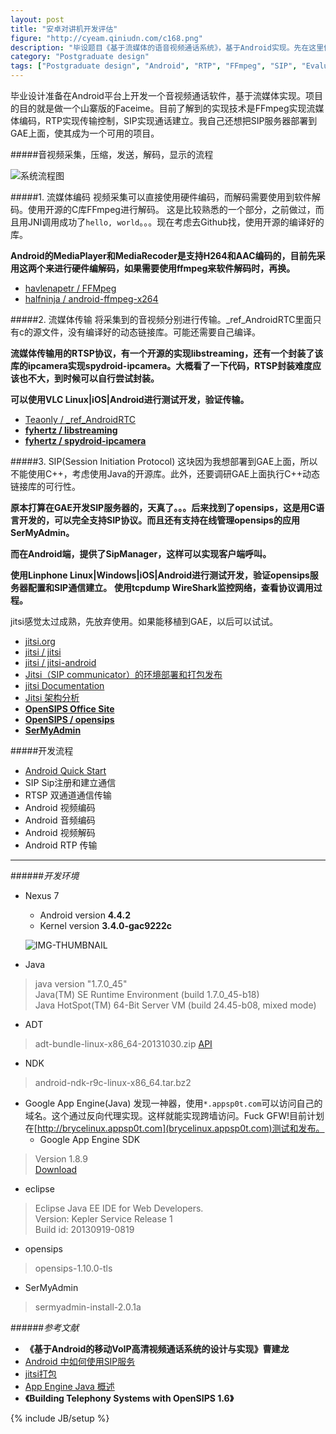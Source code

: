 ```yaml
---
layout: post
title: "安卓对讲机开发评估"
figure: "http://cyeam.qiniudn.com/c168.png"
description: "毕设题目《基于流媒体的语音视频通话系统》，基于Android实现。先在这里做一下技术评估。"
category: "Postgraduate design"
tags: ["Postgraduate design", "Android", "RTP", "FFmpeg", "SIP", "Evaluate"]
---
```


毕业设计准备在Android平台上开发一个音视频通话软件，基于流媒体实现。项目的目的就是做一个山寨版的Faceime。目前了解到的实现技术是FFmpeg实现流媒体编码，RTP实现传输控制，SIP实现通话建立。我自己还想把SIP服务器部署到GAE上面，使其成为一个可用的项目。

#####音视频采集，压缩，发送，解码，显示的流程

![系统流程图](http://cyeam.qiniudn.com/%E6%B5%81%E7%A8%8B%E5%9B%BE.png)

#####1. 流媒体编码
视频采集可以直接使用硬件编码，而解码需要使用到软件解码。使用开源的C库FFmpeg进行解码。
这是比较熟悉的一个部分，之前做过，而且用JNI调用成功了`hello, world`。。。现在考虑去Github找，使用开源的编译好的库。

**Android的MediaPlayer和MediaRecoder是支持H264和AAC编码的，目前先采用这两个来进行硬件编解码，如果需要使用ffmpeg来软件解码时，再换。**

+ [havlenapetr / FFMpeg](https://github.com/havlenapetr/FFMpeg)
+ [halfninja / android-ffmpeg-x264](https://github.com/halfninja/android-ffmpeg-x264)

#####2. 流媒体传输
将采集到的音视频分别进行传输。_ref_AndroidRTC里面只有c的源文件，没有编译好的动态链接库。可能还需要自己编译。

**流媒体传输用的RTSP协议，有一个开源的实现libstreaming，还有一个封装了该库的ipcamera实现spydroid-ipcamera。大概看了一下代码，RTSP封装难度应该也不大，到时候可以自行尝试封装。**

**可以使用VLC Linux|iOS|Android进行测试开发，验证传输。**

+ [Teaonly / _ref_AndroidRTC](https://github.com/Teaonly/_ref_AndroidRTC)
+ [**fyhertz / libstreaming**](https://github.com/fyhertz/libstreaming)
+ [**fyhertz / spydroid-ipcamera**  ](https://github.com/fyhertz/spydroid-ipcamera)


#####3. SIP(Session Initiation Protocol)
这块因为我想部署到GAE上面，所以不能使用C++，考虑使用Java的开源库。此外，还要调研GAE上面执行C++动态链接库的可行性。

**原本打算在GAE开发SIP服务器的，天真了。。。后来找到了opensips，这是用C语言开发的，可以完全支持SIP协议。而且还有支持在线管理opensips的应用SerMyAdmin。**

**而在Android端，提供了SipManager，这样可以实现客户端呼叫。**

**使用Linphone Linux|Windows|iOS|Android进行测试开发，验证opensips服务器配置和SIP通信建立。**
**使用tcpdump WireShark监控网络，查看协议调用过程。**

jitsi感觉太过成熟，先放弃使用。如果能移植到GAE，以后可以试试。

+ [jitsi.org](https://jitsi.org/)
+ [jitsi / jitsi](https://github.com/jitsi/jitsi)
+ [jitsi / jitsi-android](https://github.com/jitsi/jitsi-android)
+ [Jitsi（SIP communicator）的环境部署和打包发布](http://blog.csdn.net/nomousewch/article/details/7012392)
+ [jitsi Documentation](https://jitsi.org/Documentation/HomePage)
+ [Jitsi 架构分析](http://www.cuitu.net/book/jitsi-jia-gou-fen-xi)
+ [**OpenSIPS Office Site**](http://www.opensips.org/)
+ [**OpenSIPS / opensips**](https://github.com/OpenSIPS/opensips)
+ [**SerMyAdmin**](http://sourceforge.net/projects/sermyadmin/)


#####开发流程
+ [Android Quick Start](http://mnhkahn.github.io/postgraduate%20design/2014/02/05/android_quickstart/)
+ SIP Sip注册和建立通信
+ RTSP 双通道通信传输
+ Android 视频编码
+ Android 音频编码
+ Android 视频解码
+ Android RTP 传输

---

######*开发环境*
+ Nexus 7
    + Android version **4.4.2**
    + Kernel version **3.4.0-gac9222c**

    ![IMG-THUMBNAIL](http://cyeam.qiniudn.com/nexus%207.jpg)

+ Java

> java version "1.7.0_45"    
> Java(TM) SE Runtime Environment (build 1.7.0_45-b18)    
> Java HotSpot(TM) 64-Bit Server VM (build 24.45-b08, mixed mode)

+ ADT

> adt-bundle-linux-x86_64-20131030.zip
> [API](http://developer.android.com/training/index.html)

+ NDK

> android-ndk-r9c-linux-x86_64.tar.bz2

+ Google App Engine(Java)
发现一神器，使用`*.appsp0t.com`可以访问自己的域名。这个通过反向代理实现。这样就能实现跨墙访问。Fuck GFW!目前计划在[http://brycelinux.appsp0t.com](brycelinux.appsp0t.com)测试和发布。
    + Google App Engine SDK
> Version 1.8.9   
> [Download](http://googleappengine.googlecode.com/files/appengine-java-sdk-1.8.9.zip)
+ eclipse

> Eclipse Java EE IDE for Web Developers.   
> Version: Kepler Service Release 1   
> Build id: 20130919-0819

+ opensips

> opensips-1.10.0-tls

+ SerMyAdmin

> sermyadmin-install-2.0.1a


######*参考文献*
+ **《基于Android的移动VoIP高清视频通话系统的设计与实现》曹建龙**
+ [Android 中如何使用SIP服务](http://www.3g-edu.org/news/art014.htm)
+ [jitsi打包](http://blog.csdn.net/nomousewch/article/details/7012392)
+ [App Engine Java 概述](https://developers.google.com/appengine/docs/java/overview?hl=zh-CN)
+ **《Building Telephony Systems with OpenSIPS 1.6》**

{% include JB/setup %}